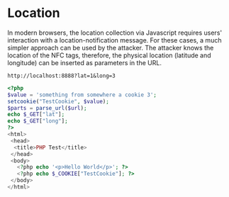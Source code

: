 # Location

In modern browsers, the location collection via Javascript requires users' interaction with a location-notification message. For these cases, a much simpler approach can be used by the attacker. The attacker knows the location of the NFC tags, therefore, the physical location (latitude and longitude) can be inserted as parameters in the URL. 


```
http://localhost:8888?lat=1&long=3
```

```php
<?php
$value = 'something from somewhere a cookie 3';
setcookie("TestCookie", $value);
$parts = parse_url($url);
echo $_GET["lat"];
echo $_GET["long"];
?>
<html>
 <head>
  <title>PHP Test</title>
 </head>
 <body>
   <?php echo '<p>Hello World</p>'; ?>
   <?php echo $_COOKIE["TestCookie"]; ?>
 </body>
</html>
```
